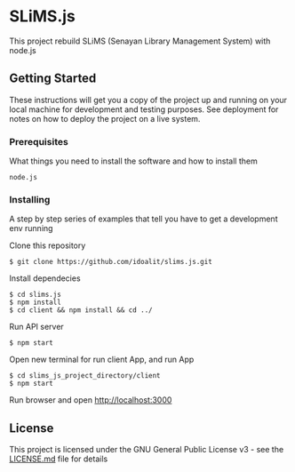 # SLiMS.js

This project rebuild SLiMS (Senayan Library Management System) with node.js

## Getting Started

These instructions will get you a copy of the project up and running on your local machine for development and testing purposes. See deployment for notes on how to deploy the project on a live system.

### Prerequisites

What things you need to install the software and how to install them

```
node.js
```

### Installing

A step by step series of examples that tell you have to get a development env running

Clone this repository

```
$ git clone https://github.com/idoalit/slims.js.git
```

Install dependecies

```
$ cd slims.js
$ npm install
$ cd client && npm install && cd ../
```

Run API server

```
$ npm start
```

Open new terminal for run client App, and run App

```
$ cd slims_js_project_directory/client 
$ npm start
```

Run browser and open [http://localhost:3000](http://localhost:3000)

## License

This project is licensed under the GNU General Public License v3 - see the [LICENSE.md](LICENSE.md) file for details
